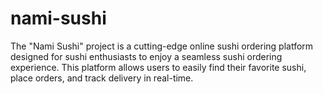 # nami-sushi

The "Nami Sushi" project is a cutting-edge online sushi ordering platform designed for sushi enthusiasts to enjoy a seamless sushi ordering experience. This platform allows users to easily find their favorite sushi, place orders, and track delivery in real-time.
